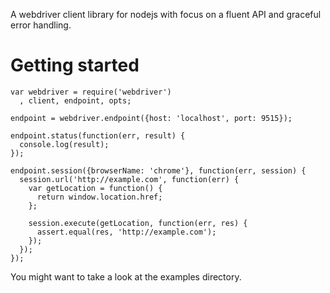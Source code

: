 A webdriver client library for nodejs with focus on a fluent API and graceful error handling.

Getting started
===============

    var webdriver = require('webdriver')
      , client, endpoint, opts;
   
    endpoint = webdriver.endpoint({host: 'localhost', port: 9515});

    endpoint.status(function(err, result) {
      console.log(result);
    });

    endpoint.session({browserName: 'chrome'}, function(err, session) {
      session.url('http://example.com', function(err) {
        var getLocation = function() {
          return window.location.href;
        };

        session.execute(getLocation, function(err, res) {
          assert.equal(res, 'http://example.com');
        });
      });
    });

You might want to take a look at the examples directory.
